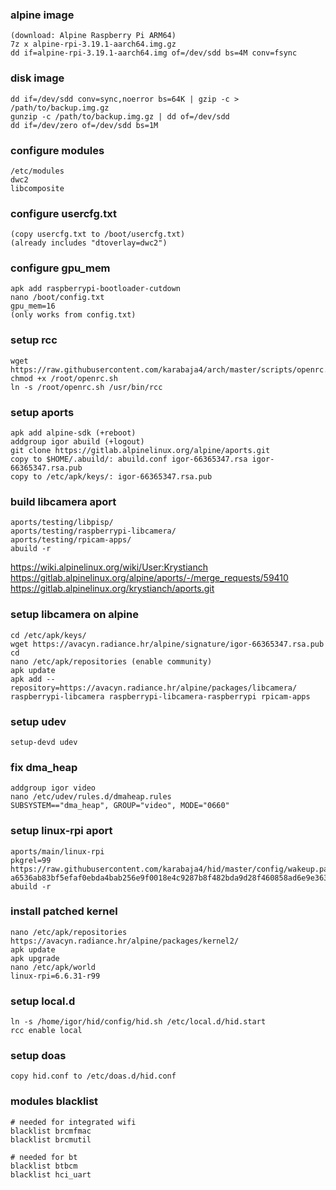 ### alpine image
```
(download: Alpine Raspberry Pi ARM64)
7z x alpine-rpi-3.19.1-aarch64.img.gz
dd if=alpine-rpi-3.19.1-aarch64.img of=/dev/sdd bs=4M conv=fsync
```

### disk image
```
dd if=/dev/sdd conv=sync,noerror bs=64K | gzip -c > /path/to/backup.img.gz
gunzip -c /path/to/backup.img.gz | dd of=/dev/sdd
dd if=/dev/zero of=/dev/sdd bs=1M
```

### configure modules
```
/etc/modules
dwc2
libcomposite
```

### configure usercfg.txt
```
(copy usercfg.txt to /boot/usercfg.txt)
(already includes "dtoverlay=dwc2")
```

### configure gpu_mem
```
apk add raspberrypi-bootloader-cutdown
nano /boot/config.txt
gpu_mem=16
(only works from config.txt)
```

### setup rcc
```
wget https://raw.githubusercontent.com/karabaja4/arch/master/scripts/openrc.sh
chmod +x /root/openrc.sh
ln -s /root/openrc.sh /usr/bin/rcc
```

### setup aports
```
apk add alpine-sdk (+reboot)
addgroup igor abuild (+logout)
git clone https://gitlab.alpinelinux.org/alpine/aports.git
copy to $HOME/.abuild/: abuild.conf igor-66365347.rsa igor-66365347.rsa.pub
copy to /etc/apk/keys/: igor-66365347.rsa.pub
```

### build libcamera aport
```
aports/testing/libpisp/
aports/testing/raspberrypi-libcamera/
aports/testing/rpicam-apps/
abuild -r
```

https://wiki.alpinelinux.org/wiki/User:Krystianch
https://gitlab.alpinelinux.org/alpine/aports/-/merge_requests/59410
https://gitlab.alpinelinux.org/krystianch/aports.git

### setup libcamera on alpine
```
cd /etc/apk/keys/
wget https://avacyn.radiance.hr/alpine/signature/igor-66365347.rsa.pub
cd
nano /etc/apk/repositories (enable community)
apk update
apk add --repository=https://avacyn.radiance.hr/alpine/packages/libcamera/ raspberrypi-libcamera raspberrypi-libcamera-raspberrypi rpicam-apps
```

### setup udev
```
setup-devd udev
```

### fix dma_heap
```
addgroup igor video
nano /etc/udev/rules.d/dmaheap.rules
SUBSYSTEM=="dma_heap", GROUP="video", MODE="0660"
```

### setup linux-rpi aport
```
aports/main/linux-rpi
pkgrel=99
https://raw.githubusercontent.com/karabaja4/hid/master/config/wakeup.patch
a6536ab83bf5efaf0ebda4bab256e9f0018e4c9287b8f482bda9d28f460858ad6e9e363f5ea2c44443b5cf2f4fa008d5a1040f69b6c910effe1c4d64167e3013
abuild -r
```

### install patched kernel
```
nano /etc/apk/repositories
https://avacyn.radiance.hr/alpine/packages/kernel2/
apk update
apk upgrade
nano /etc/apk/world
linux-rpi=6.6.31-r99
```

### setup local.d
```
ln -s /home/igor/hid/config/hid.sh /etc/local.d/hid.start
rcc enable local
```

### setup doas
```
copy hid.conf to /etc/doas.d/hid.conf
```

### modules blacklist
```
# needed for integrated wifi
blacklist brcmfmac
blacklist brcmutil

# needed for bt
blacklist btbcm
blacklist hci_uart
```
